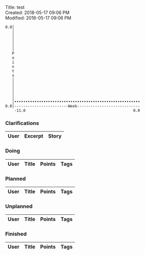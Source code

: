 Title: test  
Created: 2018-05-17 09:06 PM  
Modified: 2018-05-17 09:06 PM  

```
0.0│                                                        
   │                                                        
   │                                                        
   │                                                        
   │                                                        
   │                                                        
   P                                                        
   o                                                        
   i                                                        
   n                                                        
   t                                                        
   s                                                        
   │                                                        
   │                                                        
   │                                                        
   │                                                        
   │                                                        
   │••••••••••••••••••••••••••••••••••••••••••••••••••••••••
0.0│------------------------Week----------------------------
    -11.0                                                0.0

```
### Clarifications
| User | Excerpt | Story |
|---|---|---|

### Doing
| User | Title | Points | Tags |
|---|---|:---:|---|

### Planned
| User | Title | Points | Tags |
|---|---|:---:|---|

### Unplanned
| User | Title | Points | Tags |
|---|---|:---:|---|

### Finished
| User | Title | Points | Tags |
|---|---|:---:|---|
